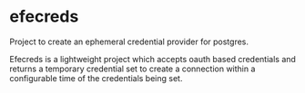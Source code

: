 # efecreds

Project to create an ephemeral credential provider for postgres.

Efecreds is a lightweight project which accepts oauth based credentials and returns a temporary credential set to create a connection within a configurable time of the credentials being set.

